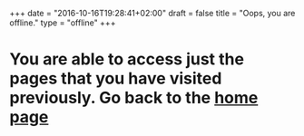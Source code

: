 +++
date = "2016-10-16T19:28:41+02:00"
draft = false
title = "Oops, you are offline."
type = "offline"
+++

# You are able to access just the pages that you have visited previously. Go back to the [home page](/)